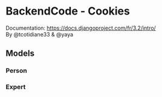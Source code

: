 #  BackendCode - Cookies
Documentation: https://docs.djangoproject.com/fr/3.2/intro/ <br>
By @tcotidiane33 & @yaya
## Models
### Person
### Expert